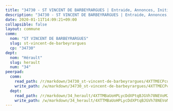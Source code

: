 ```yaml
---
title: "34730 - ST VINCENT DE BARBEYRARGUES | Entraide, Annonces, Initiatives"
description: "34730 - ST VINCENT DE BARBEYRARGUES | Entraide, Annonces, Initiatives"
date: 2020-01-11T14:09:21+09:00
collapsible: false
layout: commune
comm:
  nom: "ST VINCENT DE BARBEYRARGUES"
  slug: st-vincent-de-barbeyrargues
  cp: "34730"
dept:
  nom: "Hérault"
  slug: herault
  num: "34"
peerpad:
  comm:
    read_path: /r/markdown/34730_st-vincent-de-barbeyrargues/4XTTMECPcuVkyoJehHDAiDzxe68A4inc4itBWekEPVmh545Yu
    write_path: /w/markdown/34730_st-vincent-de-barbeyrargues/4XTTMECPcuVkyoJehHDAiDzxe68A4inc4itBWekEPVmh545Yu-K3TgUoyRz98axmSrSwA9r3mA1orPJkZsAsMN7SvjRHwDJcX1gtKvk6JZ3J2F4upg6dL72ynJ8RKdGy2rFDkAiAfEFjmxPPvrANsz72JGfRibVtGwQqCi6X2p9qisSzuz3Lbyd1Fw
  dept:
    read_path: /r/markdown/34_herault/4XTTMBaUoHPLycDdXPtqBJGVh78NEVoMZNyf8Wnh1X5DK6Ew8
    write_path: /w/markdown/34_herault/4XTTMBaUoHPLycDdXPtqBJGVh78NEVoMZNyf8Wnh1X5DK6Ew8-K3TgTd4rzWVX1F82NgGyNepGUxhqCmodCALjxNZeEdBQWQhd1NJYx1gHMW9QBLL6sN41ALXRejLsG2VetgVferfVncrvVCz47dChJvN8ouQLRMdWs4KpxKPeRYR1nspmhzdBqF8J
---
```


